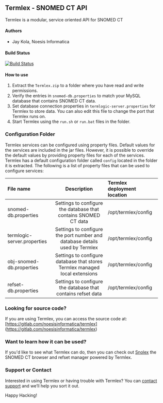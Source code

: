 ## Termlex - SNOMED CT API
Termlex is a modular, service oriented API for SNOMED CT

#### Authors
  * Jay Kola, Noesis Informatica

#### Build Status

[![Build Status](http://ci.noesisinformatica.com/buildStatus/icon?job=Termlex)](http://ci.noesisinformatica.com/job/Termlex/)

#### How to use
1. Extract the `Termlex.zip` to a folder where you have read and write permissions.
2. Verify the entries in `snomed-db.properties` to match your MySQL database that contains SNOMED CT data.
3. Set database connection properties in `termlogic-server.properties` for Termlex to store data. You can also edit this file to change the port that Termlex runs on.
4. Start Termlex using the `run.sh` or `run.bat` files in the folder.

### Configuration Folder
Termlex services can be configured using property files. Default values for the services are included in the jar files. However, it is possible to override the default values by providing property files for each of the services. Termlex has a default configuration folder called `config` located in the folder it is extracted.
The following is a list of property files that can be used to configure services:

|File name | Description | Termlex deployment location |
|:------------- |:-------------:|:-----|
snomed-db.properties | Settings to configure the database that contains SNOMED CT data | /opt/termlex/config |
termlogic-server.properties | Settings to configure the port number and database details used by Termlex | /opt/termlex/config |
obj-snomed-db.properties | Settings to configure database that stores Termlex managed local extensions |  /opt/termlex/config |
refset-db.properties | Settings to configure the database that contains refset data |  /opt/termlex/config |

### Looking for source code?
If you are using Termlex, you can access the source code at: [https://gitlab.com/noesisinformatica/termlex] (https://gitlab.com/noesisinformatica/termlex)

### Want to learn how it can be used?
If you'd like to see what Termlex can do, then you can check out [Snolex](https://snolex.com) the SNOMED CT browser and refset manager powered by Termlex.

### Support or Contact
Interested in using Termlex or having trouble with Termlex? You can [contact support](https://noesisinformatica.com/contact/) and we’ll help you sort it out.

Happy Hacking!

